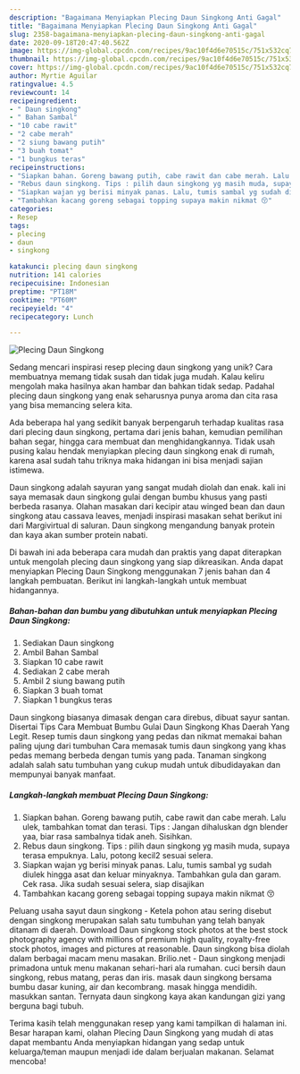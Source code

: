 ```yaml
---
description: "Bagaimana Menyiapkan Plecing Daun Singkong Anti Gagal"
title: "Bagaimana Menyiapkan Plecing Daun Singkong Anti Gagal"
slug: 2358-bagaimana-menyiapkan-plecing-daun-singkong-anti-gagal
date: 2020-09-18T20:47:40.562Z
image: https://img-global.cpcdn.com/recipes/9ac10f4d6e70515c/751x532cq70/plecing-daun-singkong-foto-resep-utama.jpg
thumbnail: https://img-global.cpcdn.com/recipes/9ac10f4d6e70515c/751x532cq70/plecing-daun-singkong-foto-resep-utama.jpg
cover: https://img-global.cpcdn.com/recipes/9ac10f4d6e70515c/751x532cq70/plecing-daun-singkong-foto-resep-utama.jpg
author: Myrtie Aguilar
ratingvalue: 4.5
reviewcount: 14
recipeingredient:
- " Daun singkong"
- " Bahan Sambal"
- "10 cabe rawit"
- "2 cabe merah"
- "2 siung bawang putih"
- "3 buah tomat"
- "1 bungkus teras"
recipeinstructions:
- "Siapkan bahan. Goreng bawang putih, cabe rawit dan cabe merah. Lalu ulek, tambahkan tomat dan terasi. Tips : Jangan dihaluskan dgn blender yaa, biar rasa sambalnya tidak aneh. Sisihkan."
- "Rebus daun singkong. Tips : pilih daun singkong yg masih muda, supaya terasa empuknya. Lalu, potong kecil2 sesuai selera."
- "Siapkan wajan yg berisi minyak panas. Lalu, tumis sambal yg sudah diulek hingga asat dan keluar minyaknya. Tambahkan gula dan garam. Cek rasa. Jika sudah sesuai selera, siap disajikan"
- "Tambahkan kacang goreng sebagai topping supaya makin nikmat 😚"
categories:
- Resep
tags:
- plecing
- daun
- singkong

katakunci: plecing daun singkong 
nutrition: 141 calories
recipecuisine: Indonesian
preptime: "PT18M"
cooktime: "PT60M"
recipeyield: "4"
recipecategory: Lunch

---
```



![Plecing Daun Singkong](https://img-global.cpcdn.com/recipes/9ac10f4d6e70515c/751x532cq70/plecing-daun-singkong-foto-resep-utama.jpg)

Sedang mencari inspirasi resep plecing daun singkong yang unik? Cara membuatnya memang tidak susah dan tidak juga mudah. Kalau keliru mengolah maka hasilnya akan hambar dan bahkan tidak sedap. Padahal plecing daun singkong yang enak seharusnya punya aroma dan cita rasa yang bisa memancing selera kita.

Ada beberapa hal yang sedikit banyak berpengaruh terhadap kualitas rasa dari plecing daun singkong, pertama dari jenis bahan, kemudian pemilihan bahan segar, hingga cara membuat dan menghidangkannya. Tidak usah pusing kalau hendak menyiapkan plecing daun singkong enak di rumah, karena asal sudah tahu triknya maka hidangan ini bisa menjadi sajian istimewa.

Daun singkong adalah sayuran yang sangat mudah diolah dan enak. kali ini saya memasak daun singkong gulai dengan bumbu khusus yang pasti berbeda rasanya. Olahan masakan dari kecipir atau winged bean dan daun singkong atau cassava leaves, menjadi inspirasi masakan sehat berikut ini dari Margivirtual di saluran. Daun singkong mengandung banyak protein dan kaya akan sumber protein nabati.


Di bawah ini ada beberapa cara mudah dan praktis yang dapat diterapkan untuk mengolah plecing daun singkong yang siap dikreasikan. Anda dapat menyiapkan Plecing Daun Singkong menggunakan 7 jenis bahan dan 4 langkah pembuatan. Berikut ini langkah-langkah untuk membuat hidangannya.

<!--inarticleads1-->

##### Bahan-bahan dan bumbu yang dibutuhkan untuk menyiapkan Plecing Daun Singkong:

1. Sediakan  Daun singkong
1. Ambil  Bahan Sambal
1. Siapkan 10 cabe rawit
1. Sediakan 2 cabe merah
1. Ambil 2 siung bawang putih
1. Siapkan 3 buah tomat
1. Siapkan 1 bungkus teras


Daun singkong biasanya dimasak dengan cara direbus, dibuat sayur santan. Disertai Tips Cara Membuat Bumbu Gulai Daun Singkong Khas Daerah Yang Legit. Resep tumis daun singkong yang pedas dan nikmat memakai bahan paling ujung dari tumbuhan Cara memasak tumis daun singkong yang khas pedas memang berbeda dengan tumis yang pada. Tanaman singkong adalah salah satu tumbuhan yang cukup mudah untuk dibudidayakan dan mempunyai banyak manfaat. 

<!--inarticleads2-->

##### Langkah-langkah membuat Plecing Daun Singkong:

1. Siapkan bahan. Goreng bawang putih, cabe rawit dan cabe merah. Lalu ulek, tambahkan tomat dan terasi. Tips : Jangan dihaluskan dgn blender yaa, biar rasa sambalnya tidak aneh. Sisihkan.
1. Rebus daun singkong. Tips : pilih daun singkong yg masih muda, supaya terasa empuknya. Lalu, potong kecil2 sesuai selera.
1. Siapkan wajan yg berisi minyak panas. Lalu, tumis sambal yg sudah diulek hingga asat dan keluar minyaknya. Tambahkan gula dan garam. Cek rasa. Jika sudah sesuai selera, siap disajikan
1. Tambahkan kacang goreng sebagai topping supaya makin nikmat 😚


Peluang usaha sayut daun singkong - Ketela pohon atau sering disebut dengan singkong merupakan salah satu tumbuhan yang telah banyak ditanam di daerah. Download Daun singkong stock photos at the best stock photography agency with millions of premium high quality, royalty-free stock photos, images and pictures at reasonable. Daun singkong bisa diolah dalam berbagai macam menu masakan. Brilio.net - Daun singkong menjadi primadona untuk menu makanan sehari-hari ala rumahan. cuci bersih daun singkong, rebus matang, peras dan iris. masak daun singkong bersama bumbu dasar kuning, air dan kecombrang. masak hingga mendidih. masukkan santan. Ternyata daun singkong kaya akan kandungan gizi yang berguna bagi tubuh. 

Terima kasih telah menggunakan resep yang kami tampilkan di halaman ini. Besar harapan kami, olahan Plecing Daun Singkong yang mudah di atas dapat membantu Anda menyiapkan hidangan yang sedap untuk keluarga/teman maupun menjadi ide dalam berjualan makanan. Selamat mencoba!
